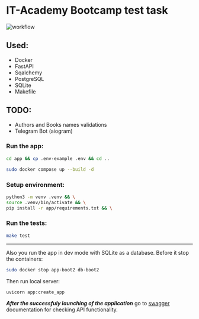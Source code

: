 
# IT-Academy Bootcamp test task
![workflow](https://github.com/EugeneDenkevich/Boot2/actions/workflows/main.yml/badge.svg)

## Used:
- Docker
- FastAPI
- Sqalchemy
- PostgreSQL
- SQLite
- Makefile

## TODO:
- Authors and Books names validations
- Telegram Bot (aiogram)

### Run the app:
```bash
cd app && cp .env-example .env && cd ..
```
```bash
sudo docker compose up --build -d
```
### Setup environment:
```bash
python3 -m venv .venv && \
source .venv/bin/activate && \
pip install -r app/requirements.txt && \
```
### Run the tests:
```bash
make test
```
-------
Also you run the app in dev mode with SQLite as a database.
Before it stop the containers:
```bash
sudo docker stop app-boot2 db-boot2 
```
Then run local server:
```bash
uvicorn app:create_app
```

***After the successfuly launching of the application*** go to [swagger](http://127.0.0.1:8000/swagger) documentation for checking API functionality.
